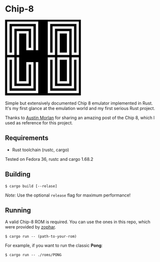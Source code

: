 # Chip-8

![Logo](logo.jpg)

Simple but extensively documented Chip 8 emulator implemented in Rust. It's my first glance at the emulation world and my first serious Rust project.

Thanks to [Austin Morlan](https://austinmorlan.com/posts/chip8_emulator/) for sharing an amazing post of the Chip 8, which I used as reference for this project.

## Requirements
- Rust toolchain (rustc, cargo)

Tested on Fedora 36, rustc and cargo 1.68.2

## Building
```shell
$ cargo build [--relase]
```
*Note:* Use the optional `release` flag for maximum performance!

## Running

A valid Chip-8 ROM is required. You can use the ones in this repo, which were provided by [zophar](https://www.zophar.net/pdroms/chip8.html).

```shell script
$ cargo run -- (path-to-your-rom)
```

For example, if you want to run the classic **Pong**:

```shell script
$ cargo run -- ./roms/PONG
```
